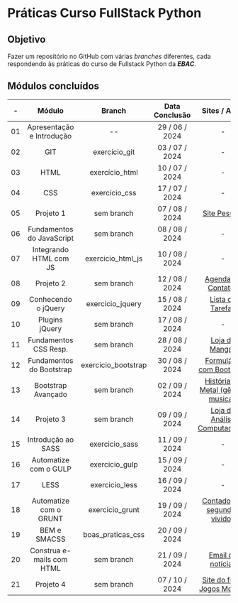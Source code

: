 # Práticas Curso FullStack Python

## Objetivo

Fazer um repositório no GitHub com várias _branches_ diferentes, cada respondendo às práticas do curso de Fullstack Python da **_EBAC_**.

## Módulos concluídos

| **-** |        **Módulo**         |     **Branch**      | **Data Conclusão** |                                   **Sites / Apps**                                   |
| :---: | :-----------------------: | :-----------------: | :----------------: | :----------------------------------------------------------------------------------: |
|  01   | Apresentação e Introdução |         --          |   29 / 06 / 2024   |                                          -                                           |
|  02   |            GIT            |    exercício_git    |   03 / 07 / 2024   |                                          -                                           |
|  03   |           HTML            |   exercício_html    |   10 / 07 / 2024   |                                          -                                           |
|  04   |            CSS            |    exercício_css    |   17 / 07 / 2024   |                                          -                                           |
|  05   |         Projeto 1         |     sem branch      |   07 / 08 / 2024   |                   [Site Pessoal](https://fabiosantos.vercel.app/)                    |
|  06   | Fundamentos do JavaScript |     sem branch      |   08 / 08 / 2024   |                                          -                                           |
|  07   |  Integrando HTML com JS   |  exercicio_html_js  |   10 / 08 / 2024   |                                          -                                           |
|  08   |         Projeto 2         |     sem branch      |   12 / 08 / 2024   |                [Agenda de Contatos](https://anotaparamim.vercel.app/)                |
|  09   |    Conhecendo o jQuery    |  exercício_jquery   |   15 / 08 / 2024   |                [Lista de Tarefas](https://facaacontecer.vercel.app/)                 |
|  10   |      Plugins jQuery       |     sem branch      |   17 / 08 / 2024   |                                          -                                           |
|  11   |   Fundamentos CSS Resp.   |     sem branch      |   28 / 08 / 2024   |                  [Loja de Mangás](https://lendomangas.vercel.app/)                   |
|  12   | Fundamentos do Bootstrap  | exercicio_bootstrap |   30 / 08 / 2024   |       [Formulário com Bootstrap](https://fundamentosbootstrapebac.vercel.app/)       |
|  13   |    Bootstrap Avançado     |     sem branch      |   02 / 09 / 2024   |       [História do Metal (gênero musical)](https://historiametal.vercel.app/)        |
|  14   |         Projeto 3         |     sem branch      |   09 / 09 / 2024   |        [Loja de Análise Computacional](https://elementosfinitos.vercel.app/)         |
|  15   |    Introdução ao SASS     |   exercicio_sass    |   11 / 09 / 2024   |                                          -                                           |
|  16   |   Automatize com o GULP   |   exercicio_gulp    |   15 / 09 / 2024   |                                          -                                           |
|  17   |           LESS            |   exercicio_less    |   16 / 09 / 2024   |                                          -                                           |
|  18   |  Automatize com o GRUNT   |   exercicio_grunt   |   19 / 09 / 2024   |        [Contador de segundos vividos](https://contadordesegundos.vercel.app/)        |
|  19   |       BEM e SMACSS        |  boas_praticas_css  |   20 / 09 / 2024   |                                                                                      |
|  20   | Construa e-mails com HTML |     sem branch      |   21 / 09 / 2024   |                [Email de notícias](https://imagensemail.vercel.app/)                 |
|  21   |         Projeto 4         |     sem branch      |   07 / 10 / 2024   | [Site do filme Jogos Mortais](https://vercel.live/link/jogosmortais-ek99.vercel.app) |
